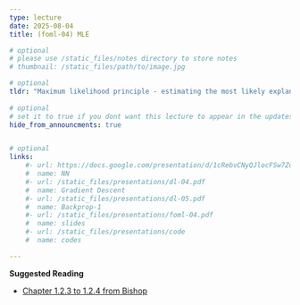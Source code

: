```yaml
---
type: lecture
date: 2025-08-04
title: (foml-04) MLE

# optional
# please use /static_files/notes directory to store notes
# thumbnail: /static_files/path/to/image.jpg

# optional
tldr: "Maximum likelihood principle - estimating the most likely explanation of the data."
  
# optional
# set it to true if you dont want this lecture to appear in the updates section
hide_from_announcments: true


# optional
links: 
    #- url: https://docs.google.com/presentation/d/1cRebvCNyQJlocFSw7ZdAgM7NPZMNd49_6jfU4V1Vgj4/edit?usp=sharing
    #  name: NN
    #- url: /static_files/presentations/dl-04.pdf
    #  name: Gradient Descent
    #- url: /static_files/presentations/dl-05.pdf
    #  name: Backprop-1
    #- url: /static_files/presentations/foml-04.pdf
    #  name: slides
    #- url: /static_files/presentations/code
    #  name: codes

---
```


**Suggested Reading**
- [Chapter 1.2.3 to 1.2.4 from Bishop](https://www.microsoft.com/en-us/research/uploads/prod/2006/01/Bishop-Pattern-Recognition-and-Machine-Learning-2006.pdf)
